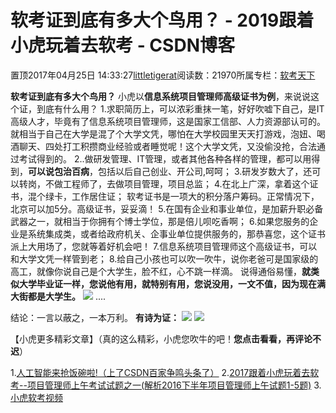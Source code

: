 
# 软考证到底有多大个鸟用？ - 2019跟着小虎玩着去软考 - CSDN博客

置顶2017年04月25日 14:33:27[littletigerat](https://me.csdn.net/littletigerat)阅读数：21970所属专栏：[软考天下](https://blog.csdn.net/column/details/15515.html)



**软考证到底有多大个鸟用？**
小虎以**信息系统项目管理师高级证书为例**，来说说这个证，到底有什么用？
1.求职简历上，可以浓彩重抹一笔，好好吹嘘下自己，是IT高级人才，毕竟有了信息系统项目管理师，这是国家工信部、人力资源部认可的。
就相当于自己在大学是混了个大学文凭，哪怕在大学校园里天天打游戏，泡妞、喝酒聊天、四处打工积攒商业经验或者睡觉呢！这个大学文凭，又没偷没抢，合法通过考试得到的。
2..做研发管理、IT管理，或者其他各种各样的管理，都可以用得到，**可以说包治百病**，包括以后自己创业、开公司,呵呵；
3.研发岁数大了，还可以转岗，不做工程师了，去做项目管理，项目总监；
4.在北上广深，拿着这个证书，混个绿卡，工作居住证；
软考证书是一项大的积分落户筹码。正常情况下，北京可以加5分。高级证书，妥妥滴！
5.在国有企业和事业单位，是加薪升职必备武器之一，就相当于你拥有个博士学位，那是倍儿呗吃香啊；
6.如果您服务的企业是系统集成类，或者给政府机关、企事业单位提供服务的，那恭喜您，这个证书派上大用场了，您就等着好机会吧！
7.信息系统项目管理师这个高级证书，可以和大学文凭一样管到老；
8.给自己小孩也可以吹一吹牛，说你老爸可是国家级的高工，就像你说自己是个大学生，脸不红，心不跳一样滴。
说得通俗易懂，**就类似大学毕业证一样，您说他有用，就特别有用，您说没用，一文不值，因为现在满大街都是大学生。**
![](https://img-blog.csdn.net/20170407135459525?watermark/2/text/aHR0cDovL2Jsb2cuY3Nkbi5uZXQvbGl0dGxldGlnZXJhdA==/font/5a6L5L2T/fontsize/400/fill/I0JBQkFCMA==/dissolve/70/gravity/SouthEast)
....

结论：一言以蔽之，一本万利。
**有诗为证：**
![](https://img-blog.csdn.net/20170407184919185)
![](https://img-blog.csdn.net/20170407184320472)

【小虎更多精彩文章】（真的这么精彩，小虎您吹牛的吧！**您点击看看，再评论不迟**）

1.[人工智能来抢饭碗啦!（上了CSDN百家争鸣头条了）](http://blog.csdn.net/littletigerat/article/details/69339949)
2.[2017跟着小虎玩着去软考--项目管理师上午考试试题之一(解析2016下半年项目管理师上午试题1-5题)](http://blog.csdn.net/littletigerat/article/details/65938485)
3.[小虎软考视频](http://edu.csdn.net/course/detail/4574)




